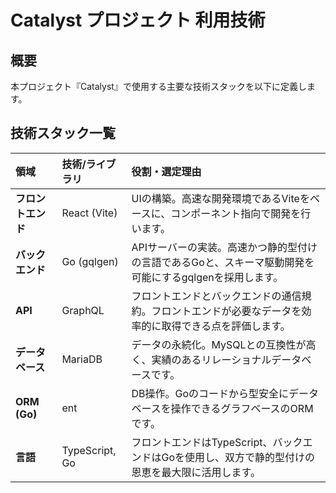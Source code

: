 # Catalyst プロジェクト 利用技術

## 概要

本プロジェクト『Catalyst』で使用する主要な技術スタックを以下に定義します。

## 技術スタック一覧

| 領域 | 技術/ライブラリ | 役割・選定理由 |
| :--- | :--- | :--- |
| **フロントエンド** | React (Vite) | UIの構築。高速な開発環境であるViteをベースに、コンポーネント指向で開発を行います。 |
| **バックエンド** | Go (gqlgen) | APIサーバーの実装。高速かつ静的型付けの言語であるGoと、スキーマ駆動開発を可能にするgqlgenを採用します。 |
| **API** | GraphQL | フロントエンドとバックエンドの通信規約。フロントエンドが必要なデータを効率的に取得できる点を評価します。 |
| **データベース** | MariaDB | データの永続化。MySQLとの互換性が高く、実績のあるリレーショナルデータベースです。 |
| **ORM (Go)** | ent | DB操作。Goのコードから型安全にデータベースを操作できるグラフベースのORMです。 |
| **言語** | TypeScript, Go | フロントエンドはTypeScript、バックエンドはGoを使用し、双方で静的型付けの恩恵を最大限に活用します。 |
